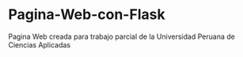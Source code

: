 # Pagina-Web-con-Flask
Pagina Web creada para trabajo parcial de la Universidad Peruana de Ciencias Aplicadas
